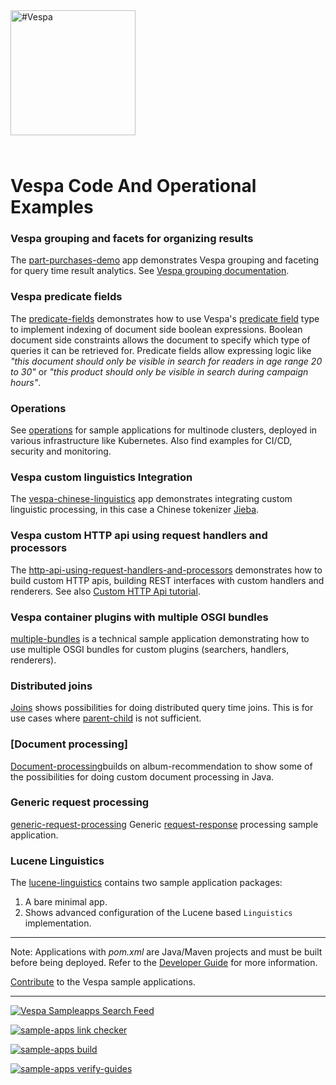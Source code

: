
<!-- Copyright Vespa.ai. Licensed under the terms of the Apache 2.0 license. See LICENSE in the project root. -->

<picture>
  <source media="(prefers-color-scheme: dark)" srcset="https://assets.vespa.ai/logos/Vespa-logo-green-RGB.svg">
  <source media="(prefers-color-scheme: light)" srcset="https://assets.vespa.ai/logos/Vespa-logo-dark-RGB.svg">
  <img alt="#Vespa" width="200" src="https://assets.vespa.ai/logos/Vespa-logo-dark-RGB.svg" style="margin-bottom: 25px;">
</picture>

# Vespa Code And Operational Examples

### Vespa grouping and facets for organizing results
The [part-purchases-demo](part-purchases-demo) app demonstrates Vespa grouping and faceting for query time result analytics. See [Vespa grouping documentation](https://docs.vespa.ai/en/grouping.html).

### Vespa predicate fields
The [predicate-fields](predicate-fields) demonstrates how to use Vespa's [predicate field](https://docs.vespa.ai/en/predicate-fields.html) type to implement indexing of document side boolean expressions.
Boolean document side constraints allows the document to specify which type of queries it can be retrieved for. Predicate fields allow expressing logic like _"this document should only be visible in search for readers in age range 20 to 30"_ or _"this product should only be visible in search during campaign hours"_.

### Operations
See [operations](operations) for sample applications for multinode clusters,
deployed in various infrastructure like Kubernetes.
Also find examples for CI/CD, security and monitoring.

### Vespa custom linguistics Integration
The [vespa-chinese-linguistics](vespa-chinese-linguistics) app
demonstrates integrating custom linguistic processing,
in this case a Chinese tokenizer [Jieba](https://github.com/fxsjy/jieba).

### Vespa custom HTTP api using request handlers and processors
The [http-api-using-request-handlers-and-processors](http-api-using-request-handlers-and-processors)
demonstrates how to build custom HTTP apis, building REST interfaces with custom handlers and renderers.
See also [Custom HTTP Api tutorial](https://docs.vespa.ai/en/jdisc/http-api-tutorial.html).

### Vespa container plugins with multiple OSGI bundles
[multiple-bundles](multiple-bundles) is a technical sample application demonstrating how to use multiple OSGI bundles for custom plugins (searchers, handlers, renderers).

### Distributed joins 
[Joins](joins) shows possibilities for doing distributed query time joins.
This is for use cases where [parent-child](https://docs.vespa.ai/en/parent-child.html) is not sufficient. 

### [Document processing]
[Document-processing](document-processing)builds on album-recommendation to show
some of the possibilities for doing custom document processing in Java.

### Generic request processing
[generic-request-processing](generic-request-processing)
Generic [request-response](https://docs.vespa.ai/en/jdisc/processing.html) processing sample application.
<!-- ToDo: FIXME -->


### Lucene Linguistics
The [lucene-linguistics](lucene-linguistics) contains two sample application packages:
1. A bare minimal app.
2. Shows advanced configuration of the Lucene based `Linguistics` implementation.

----

Note: Applications with _pom.xml_ are Java/Maven projects and must be built before being deployed.
Refer to the [Developer Guide](https://docs.vespa.ai/en/developer-guide.html) for more information.

[Contribute](https://github.com/vespa-engine/vespa/blob/master/CONTRIBUTING.md) to the Vespa sample applications.

----

[![Vespa Sampleapps Search Feed](https://github.com/vespa-engine/sample-apps/actions/workflows/feed.yml/badge.svg)](https://github.com/vespa-engine/sample-apps/actions/workflows/feed.yml)

[![sample-apps link checker](https://api.screwdriver.cd/v4/pipelines/7038/link-checker-sample-apps/badge)](https://cd.screwdriver.cd/pipelines/7038/)

[![sample-apps build](https://api.screwdriver.cd/v4/pipelines/7038/build-apps/badge)](https://cd.screwdriver.cd/pipelines/7038/)

[![sample-apps verify-guides](https://api.screwdriver.cd/v4/pipelines/7038/verify-guides/badge)](https://cd.screwdriver.cd/pipelines/7038/)
